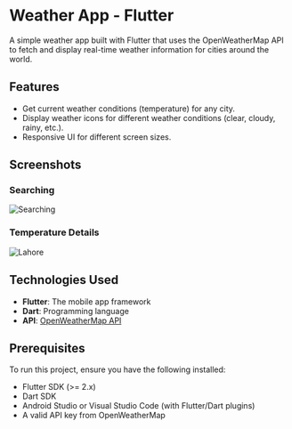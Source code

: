 # Weather App - Flutter

A simple weather app built with Flutter that uses the OpenWeatherMap API to fetch and display real-time weather information for cities around the world.

## Features

- Get current weather conditions (temperature) for any city.
- Display weather icons for different weather conditions (clear, cloudy, rainy, etc.).
- Responsive UI for different screen sizes.

## Screenshots
### Searching
![Searching](https://github.com/user-attachments/assets/8ba396ba-6e5d-4195-aec7-46a3b834353a)
### Temperature Details
![Lahore](https://github.com/user-attachments/assets/8145651f-f11a-41ba-9148-2052e59d68e2)



## Technologies Used

- **Flutter**: The mobile app framework
- **Dart**: Programming language
- **API**: [OpenWeatherMap API](https://openweathermap.org/)

## Prerequisites

To run this project, ensure you have the following installed:

- Flutter SDK (>= 2.x)
- Dart SDK
- Android Studio or Visual Studio Code (with Flutter/Dart plugins)
- A valid API key from OpenWeatherMap

